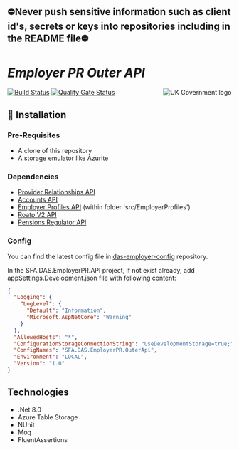 ## ⛔Never push sensitive information such as client id's, secrets or keys into repositories including in the README file⛔

# _Employer PR Outer API_

<img src="https://avatars.githubusercontent.com/u/9841374?s=200&v=4" align="right" alt="UK Government logo">

[![Build Status](https://sfa-gov-uk.visualstudio.com/Digital%20Apprenticeship%20Service/_apis/build/status%2Fdas-apim-endpoints-EmployerPR?repoName=SkillsFundingAgency%2Fdas-apim-endpoints&branchName=refs%2Fpull%2F1939%2Fmerge)](https://sfa-gov-uk.visualstudio.com/Digital%20Apprenticeship%20Service/_build/latest?definitionId=3696&repoName=SkillsFundingAgency%2Fdas-apim-endpoints&branchName=refs%2Fpull%2F1939%2Fmerge)
[![Quality Gate Status](https://sonarcloud.io/api/project_badges/measure?project=SkillsFundingAgency_das-apim-endpoints_EmployerPR&metric=alert_status)](https://sonarcloud.io/summary/new_code?id=SkillsFundingAgency_das-apim-endpoints_EmployerPR)

## 🚀 Installation

### Pre-Requisites
* A clone of this repository
* A storage emulator like Azurite

### Dependencies
* [Provider Relationships API](https://github.com/SkillsFundingAgency/das-pr-api)
* [Accounts API](https://github.com/SkillsFundingAgency/das-apprentice-accounts-api)
* [Employer Profiles API](https://github.com/SkillsFundingAgency/das-employerusers) (within folder 'src/EmployerProfiles')
* [Roatp V2 API](https://github.com/SkillsFundingAgency/das-roatp-api) 
* [Pensions Regulator API](https://github.com/SkillsFundingAgency/das-pensionsregulator)


### Config

You can find the latest config file in [das-employer-config](https://github.com/SkillsFundingAgency/das-employer-config/blob/master/das-apim-endpoints/SFA.DAS.EmployerPR.OuterApi.json) repository.

In the SFA.DAS.EmployerPR.API project, if not exist already, add appSettings.Development.json file with following content:
```json
{
  "Logging": {
    "LogLevel": {
      "Default": "Information",
      "Microsoft.AspNetCore": "Warning"
    }
  },
  "AllowedHosts": "*",
  "ConfigurationStorageConnectionString": "UseDevelopmentStorage=true;",
  "ConfigNames": "SFA.DAS.EmployerPR.OuterApi",
  "Environment": "LOCAL",
  "Version": "1.0"
}
```

## Technologies
* .Net 8.0
* Azure Table Storage
* NUnit
* Moq
* FluentAssertions